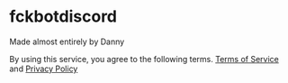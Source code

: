 # fckbotdiscord
Made almost entirely by Danny

By using this service, you agree to the following terms. [Terms of Service](https://fuck.gaming.sexy/tos.html) and [Privacy Policy](https://fuck.gaming.sexy/privacypolicy.html)
